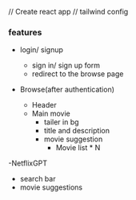 // Create react app
// tailwind  config

### features
- login/ signup
   - sign in/ sign up form
   - redirect to the browse page

- Browse(after authentication)
     - Header
     - Main movie
         - tailer in bg
         - title and description
         - movie suggestion
            - Movie list * N

-NetflixGPT
  - search bar
  - movie suggestions
